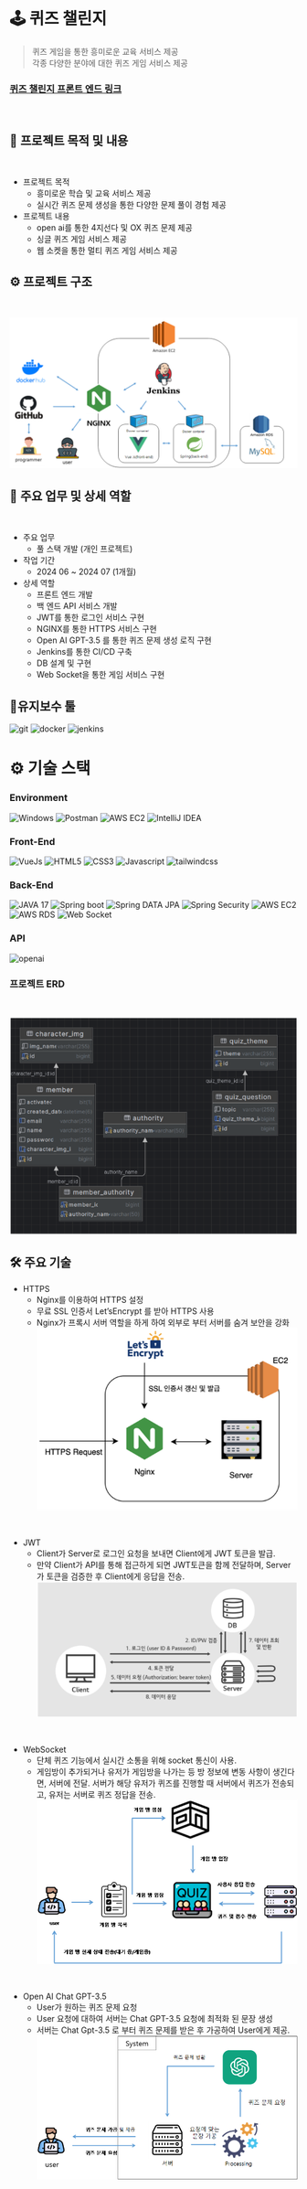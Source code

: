 # 🕹 퀴즈 챌린지 


> 퀴즈 게임을 통한 흥미로운 교육 서비스 제공 </br>
> 각종 다양한 분야에 대한 퀴즈 게임 서비스 제공 </br>

### [퀴즈 챌린지 프론트 엔드 링크](https://github.com/0320kangk/quiz_challenge_front.git)
</br>



## 📕 프로젝트 목적 및 내용

</br>

+ 프로젝트 목적   
  + 흥미로운 학습 및 교육 서비스 제공
  + 실시간 퀴즈 문제 생성을 통한 다양한 문제 풀이 경험 제공
+ 프로젝트 내용
  + open ai를 통한 4지선다 및 OX 퀴즈 문제 제공
  + 싱글 퀴즈 게임 서비스 제공
  + 웹 소켓을 통한 멀티 퀴즈 게임 서비스 제공

## ⚙ 프로젝트 구조
</br>

![project_structure.png](readMeImg/project_structure.png)

## 📝 주요 업무 및 상세 역할
</br>



+ 주요 업무
  + 풀 스택 개발 (개인 프로젝트)
+ 작업 기간
  + 2024 06 ~ 2024 07 (1개월)
+ 상세 역할
  + 프론트 엔드 개발
  + 백 엔드 API 서비스 개발
  + JWT를 통한 로그인 서비스 구현
  + NGINX를 통한 HTTPS 서비스 구현
  + Open AI GPT-3.5 를 통한 퀴즈 문제 생성 로직 구현
  + Jenkins를 통한 CI/CD 구축
  + DB 설계 및 구현
  + Web Socket을 통한 게임 서비스 구현



## 🤝유지보수 툴
![git](http://img.shields.io/badge/Git-red?style=for-the-badge&logo=Git&logoColor=white)
![docker](http://img.shields.io/badge/docker-blue?style=for-the-badge&logo=Docker&logoColor=white)
![jenkins](http://img.shields.io/badge/jenkins-red?style=for-the-badge&logo=Jenkins&logoColor=white)

# ⚙️ 기술 스택

### Environment
![Windows](http://img.shields.io/badge/WINDOW-blue?style=for-the-badge&logo=Windows&logoColor=white)
![Postman](http://img.shields.io/badge/POSTMAN-orange?style=for-the-badge&logo=Postman&logoColor=white)
![AWS EC2](http://img.shields.io/badge/AMAZON_AWS-black?style=for-the-badge&logo=Amazon-AWS&logoColor=white)
![IntelliJ IDEA](http://img.shields.io/badge/Intellij-black?style=for-the-badge&logo=IntelliJ-IDEA&logoColor=white)


### Front-End
![VueJs](http://img.shields.io/badge/Vue.js-005F0F?style=for-the-badge&logo=Vue.js&logoColor=white)
![HTML5](https://img.shields.io/badge/html5-E34F26?style=for-the-badge&logo=html5&logoColor=white)
![CSS3](https://img.shields.io/badge/css3-1572B6?style=for-the-badge&logo=CSS3&logoColor=white)
![Javascript](https://img.shields.io/badge/javascript-F7DF1E?style=for-the-badge&logo=javascript&logoColor=white)
![tailwindcss](https://img.shields.io/badge/tailwindcss-blue?style=for-the-badge&logo=tailwindcss&logoColor=white)


### Back-End
![JAVA 17](https://img.shields.io/badge/JAVA_17-blue?style=for-the-badge)
![Spring boot](https://img.shields.io/badge/spring_boot-6DB33F?style=for-the-badge&logo=springboot&logoColor=white)
![Spring DATA JPA](https://img.shields.io/badge/spring_data_jpa-6DB33F?style=for-the-badge)
![Spring Security](https://img.shields.io/badge/spring_Security-6DB33F?style=for-the-badge&logo=Spring-Security&logoColor=white)
![AWS EC2](https://img.shields.io/badge/AWS_EC2-orange?style=for-the-badge&logo=Amazon-EC2&logoColor=white)
![AWS RDS](https://img.shields.io/badge/AWS_RDS-527FFF?style=for-the-badge&logo=Amazon-RDS&logoColor=white)
![Web Socket](https://img.shields.io/badge/Web_socket-black?style=for-the-badge)

### API
![openai](https://img.shields.io/badge/open_ai-412991?style=for-the-badge&logo=openai&logoColor=white)

### 프로젝트 ERD
</br>

![project_erd.png](readMeImg/project_erd.png)


## 🛠 주요 기술 

+ HTTPS
  + Nginx를 이용하여 HTTPS 설정
  + 무료 SSL 인증서 Let’sEncrypt 를 받아 HTTPS 사용
  + Nginx가 프록시 서버 역할을 하게 하여 외부로 부터 서버를 숨겨 보안을 강화 </br>
![https.png](readMeImg/https.png)
</br>


+ JWT
  + Client가 Server로 로그인 요청을 보내면 Client에게 JWT 토큰을 발급.
  + 만약 Client가 API를 통해 접근하게 되면 JWT토큰을 함께 전달하며, Server가 토큰을 검증한 후 Client에게 응답을 전송. </br>
![jwt.png](readMeImg/jwt.png)
</br>

+ WebSocket
  + 단체 퀴즈 기능에서 실시간 소통을 위해 socket 통신이 사용. 
  + 게임방이 추가되거나 유저가 게임방을 나가는 등 방 정보에 변동 사항이 생긴다면, 서버에 전달. 서버가 해당 유저가 퀴즈를 진행할 때 서버에서 퀴즈가 전송되고, 유저는 서버로 퀴즈 정답을 전송. </br>
![game.png](readMeImg/game.png)
</br>

+ Open AI Chat GPT-3.5
  + User가 원하는 퀴즈 문제 요청
  + User 요청에 대하여 서버는 Chat GPT-3.5 요청에 최적화 된 문장 생성
  + 서버는 Chat Gpt-3.5 로 부터 퀴즈 문제를 받은 후 가공하여 User에게 제공. </br>
![gpt-3.5.png](readMeImg/gpt-3.5.png)

